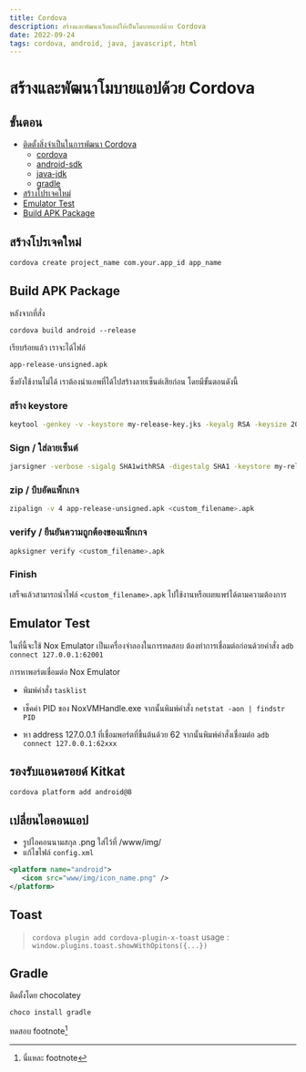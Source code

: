 ```yaml
---
title: Cordova
description: สร้างและพัฒนาเว็บแอปให้เป็นโมบายแอปด้วย Cordova
date: 2022-09-24
tags: cordova, android, java, javascript, html
---
```


# สร้างและพัฒนาโมบายแอปด้วย Cordova

## ขั้นตอน

- [ติดตั้งสิ่งจำเป็นในการพัฒนา Cordova][installation]
  - [cordova][cordova]
  - [android-sdk][android-sdk]
  - [java-jdk][java-jdk]
  - [gradle][gradle]
- [สร้างโปรเจคใหม่][getstart]
- [Emulator Test][nox-test]
- [Build APK Package][run-build]

[installation]: http://link
[cordova]: http://link
[android-sdk]: http://link
[java-jdk]: http://link
[gradle]: http://link
[getstart]: http://link
[nox-test]: http://link
[run-build]: http://link


## สร้างโปรเจคใหม่
```sh
cordova create project_name com.your.app_id app_name
```

## Build APK Package
หลังจากที่สั่ง 
```
cordova build android --release
```
เรียบร้อยแล้ว เราจะได้ไฟล์
```
app-release-unsigned.apk
```
ซึ่งยังใช้งานไม่ได้ เราต้องนำแอพที่ได้ไปสร้างลายเซ็นต์เสียก่อน โดยมีขั้นตอนดังนี้

### สร้าง keystore 
```sh
keytool -genkey -v -keystore my-release-key.jks -keyalg RSA -keysize 2048 -validity 10000 -alias my-alias 
```
### Sign / ใส่ลายเซ็นต์
```sh
jarsigner -verbose -sigalg SHA1withRSA -digestalg SHA1 -keystore my-release-key.jks app-release-unsigned.apk my-alias
```

### zip / บีบอัดแพ็กเกจ
```sh
zipalign -v 4 app-release-unsigned.apk <custom_filename>.apk
```
### verify / ยืนยันความถูกต้องของแพ็กเกจ
```sh
apksigner verify <custom_filename>.apk
```

### Finish
เสร็จแล้วสามารถนำไฟล์ `<custom_filename>.apk` ไปใช้งานหรือเผยแพร่ได้ตามความต้องการ

## Emulator Test
ในที่นี้จะใช้ Nox Emulator เป็นเครื่องจำลองในการทดสอบ ต้องทำการเชื่อมต่อก่อนด้วยคำสั่ง
```adb connect 127.0.0.1:62001```

การหาพอร์ตเชื่อมต่อ Nox Emulator
- พิมพ์คำสั่ง
```tasklist```

- เช็คค่า PID ของ NoxVMHandle.exe จากนั้นพิมพ์คำสั่ง
```netstat -aon | findstr PID```

- หา address 127.0.0.1 ที่เชื่อมพอร์ตที่ขึ้นต้นด้วย 62 จากนั้นพิมพ์คำสั่งเชื่อมต่อ
```adb connect 127.0.0.1:62xxx```

## รองรับแอนดรอยด์ Kitkat
```cordova platform add android@8```

## เปลี่ยนไอคอนแอป
- รูปไอคอนนามสกุล .png ใส่ไว้ที่ /www/img/
- แก้ไขไฟล์ `config.xml`
```xml
<platform name="android">
   <icon src="www/img/icon_name.png" />
</platform>
```

## Toast
> `cordova plugin add cordova-plugin-x-toast`
> usage : `window.plugins.toast.showWithOpitons({...})`

## Gradle
ติดตั้งโดย chocolatey

```choco install gradle```

ทดสอบ footnote[^1]

[^1]: นี่แหละ footnote
